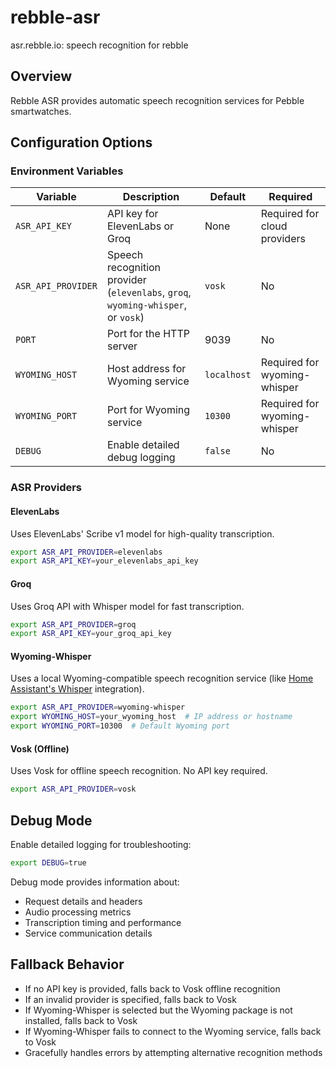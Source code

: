 # rebble-asr
asr.rebble.io: speech recognition for rebble

## Overview

Rebble ASR provides automatic speech recognition services for Pebble smartwatches.

## Configuration Options

### Environment Variables

| Variable | Description | Default | Required |
|----------|-------------|---------|----------|
| `ASR_API_KEY` | API key for ElevenLabs or Groq | None | Required for cloud providers |
| `ASR_API_PROVIDER` | Speech recognition provider (`elevenlabs`, `groq`, `wyoming-whisper`, or `vosk`) | `vosk` | No |
| `PORT` | Port for the HTTP server | 9039 | No |
| `WYOMING_HOST` | Host address for Wyoming service | `localhost` | Required for wyoming-whisper |
| `WYOMING_PORT` | Port for Wyoming service | `10300` | Required for wyoming-whisper |
| `DEBUG` | Enable detailed debug logging | `false` | No |

### ASR Providers

#### ElevenLabs

Uses ElevenLabs' Scribe v1 model for high-quality transcription.

```bash
export ASR_API_PROVIDER=elevenlabs
export ASR_API_KEY=your_elevenlabs_api_key
```

#### Groq

Uses Groq API with Whisper model for fast transcription.

```bash
export ASR_API_PROVIDER=groq
export ASR_API_KEY=your_groq_api_key
```

#### Wyoming-Whisper

Uses a local Wyoming-compatible speech recognition service (like [Home Assistant's Whisper](https://hub.docker.com/r/rhasspy/wyoming-whisper) integration).

```bash
export ASR_API_PROVIDER=wyoming-whisper
export WYOMING_HOST=your_wyoming_host  # IP address or hostname
export WYOMING_PORT=10300  # Default Wyoming port
```

#### Vosk (Offline)

Uses Vosk for offline speech recognition. No API key required.

```bash
export ASR_API_PROVIDER=vosk
```

## Debug Mode

Enable detailed logging for troubleshooting:

```bash
export DEBUG=true
```

Debug mode provides information about:
- Request details and headers
- Audio processing metrics
- Transcription timing and performance
- Service communication details

## Fallback Behavior

- If no API key is provided, falls back to Vosk offline recognition
- If an invalid provider is specified, falls back to Vosk
- If Wyoming-Whisper is selected but the Wyoming package is not installed, falls back to Vosk
- If Wyoming-Whisper fails to connect to the Wyoming service, falls back to Vosk
- Gracefully handles errors by attempting alternative recognition methods